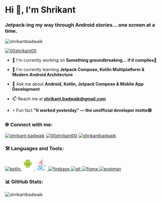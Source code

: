 # Hi 👋, I'm Shrikant

### Jetpack-ing my way through Android stories... one screen at a time.


<p align="left"> <img src="https://komarev.com/ghpvc/?username=shrikantbadwaik&label=Profile%20views&color=0e75b6&style=flat" alt="shrikantbadwaik" /> </p>
<p align="left"> <a href="https://twitter.com/00shrikant00" target="blank"><img src="https://img.shields.io/twitter/follow/00shrikant00?logo=twitter&style=for-the-badge" alt="00shrikant00" /></a> </p>

- 🔭 I'm currently working on **Something groundbreaking... if it compiles🥶**

- 🌱 I'm currently learning **Jetpack Compose, Kotlin Multiplatform & Modern Android Architecture**


- 💬 Ask me about **Android, Kotlin, Jetpack Compose & Mobile App Development**
- 📫 Reach me at **shrikant.badwaik@gmail.com**
- ⚡ Fun fact **"It worked yesterday" — the unofficial developer motto😅**

### 🌐 Connect with me:

<p align="left">
<a href="https://linkedin.com/in/shrikant-badwaik" target="blank"><img align="center" src="https://raw.githubusercontent.com/rahuldkjain/github-profile-readme-generator/master/src/images/icons/Social/linked-in-alt.svg" alt="shrikant-badwaik" height="30" width="40" /></a>
<a href="https://twitter.com/00shrikant00" target="blank"><img align="center" src="https://raw.githubusercontent.com/rahuldkjain/github-profile-readme-generator/master/src/images/icons/Social/twitter.svg" alt="00shrikant00" height="30" width="40" /></a>
<a href="https://github.com/shrikantbadwaik" target="blank"><img align="center" src="https://raw.githubusercontent.com/rahuldkjain/github-profile-readme-generator/master/src/images/icons/Social/github.svg" alt="shrikantbadwaik" height="30" width="40" /></a>
</p>

### 🛠️ Languages and Tools:

<p align="left">
<a href="https://kotlinlang.org" target="_blank" rel="noreferrer"> <img src="https://www.vectorlogo.zone/logos/kotlinlang/kotlinlang-icon.svg" alt="kotlin" width="40" height="40"/> </a>
<a href="https://developer.android.com" target="_blank" rel="noreferrer"> <img src="https://raw.githubusercontent.com/devicons/devicon/master/icons/android/android-original-wordmark.svg" alt="android" width="40" height="40"/> </a>
<a href="https://www.java.com" target="_blank" rel="noreferrer"> <img src="https://raw.githubusercontent.com/devicons/devicon/master/icons/java/java-original.svg" alt="java" width="40" height="40"/> </a>
<a href="https://firebase.google.com/" target="_blank" rel="noreferrer"> <img src="https://www.vectorlogo.zone/logos/firebase/firebase-icon.svg" alt="firebase" width="40" height="40"/> </a>
<a href="https://git-scm.com/" target="_blank" rel="noreferrer"> <img src="https://www.vectorlogo.zone/logos/git-scm/git-scm-icon.svg" alt="git" width="40" height="40"/> </a>
<a href="https://www.figma.com/" target="_blank" rel="noreferrer"> <img src="https://www.vectorlogo.zone/logos/figma/figma-icon.svg" alt="figma" width="40" height="40"/> </a>
<a href="https://postman.com" target="_blank" rel="noreferrer"> <img src="https://www.vectorlogo.zone/logos/getpostman/getpostman-icon.svg" alt="postman" width="40" height="40"/> </a>
</p>

### 📊 GitHub Stats:
<img align="center" src="https://github-readme-stats.vercel.app/api?username=shrikantbadwaik&show_icons=true&locale=en" alt="shrikantbadwaik" /></p>
